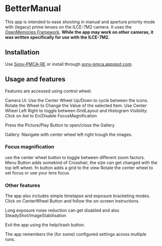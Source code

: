 # BetterManual

This app is intended to ease shooting in manual and aperture priority mode with (legacy) prime lenses on the ILCE-7M2 camera. It uses the [OpenMemories Framework](https://github.com/ma1co/OpenMemories-Framework).
**While the app may work on other cameras, it was written specifically for use with the ILCE-7M2.**

## Installation ##

Use [Sony-PMCA-RE](https://github.com/ma1co/Sony-PMCA-RE) or install through [sony-pmca.appspot.com](https://sony-pmca.appspot.com/apps).

## Usage and features ##

Features are accessed using control wheel.

Camera Ui:
Use the Center Wheel Up/Down to cycle between the icons. Rotate the Wheel to Change the Value of the selected Item.
Use Center Wheel Left Right to toggle between GridLayout and Histogram Visibility.
Click on Ael to En/Disable FocusMagnification

Press the Picture/Play Button to open/close the Gallery.

Gallery:
Navigate with center wheel left right trough the images. 


### Focus magnification ###

use the center wheel button to toggle between different zoom factors.
Menu Button adds somekind of Crosshair, the size can get changed with the top left wheel. 
fn button adds a grid to the view
Rotate the center wheel to set focus or use your lens focus

### Other features ###

The app also includes simple timelapse and exposure bracketing modes. Click on CenterWheel Button and follow the on-screen instructions.

Long exposure noise reduction can get disabled and also SteadyShot/ImageStabilisation

Exit the app using the help/trash button.

The app remembers the (for some) configured settings across multiple runs.
